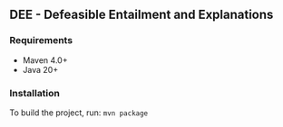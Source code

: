 ## DEE - Defeasible Entailment and Explanations


### Requirements

- Maven 4.0+
- Java 20+

### Installation

To build the project, run:
```mvn package```
